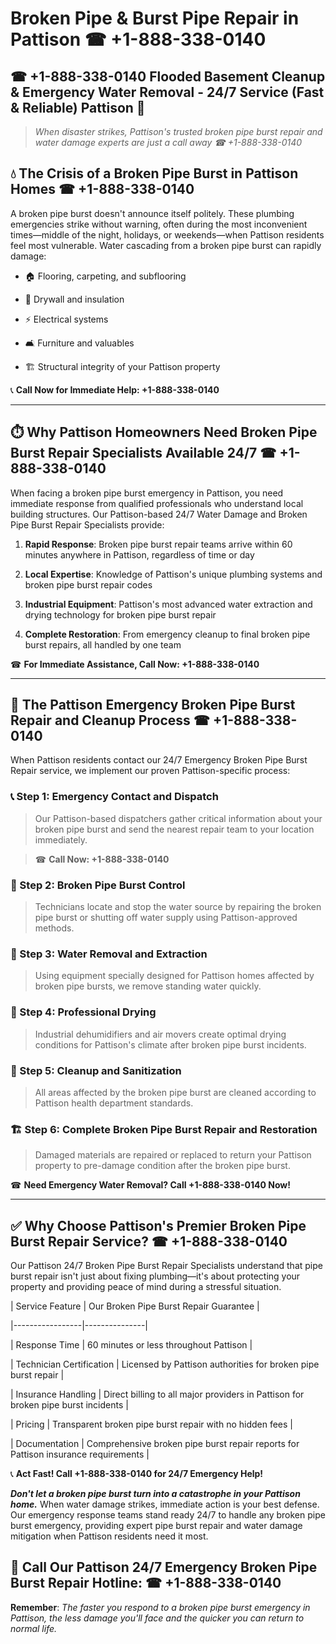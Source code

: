 # Broken Pipe & Burst Pipe Repair in Pattison ☎ +1-888-338-0140  
## ☎ +1-888-338-0140 Flooded Basement Cleanup & Emergency Water Removal - 24/7 Service (Fast & Reliable) Pattison 🚨  

> *When disaster strikes, Pattison's trusted broken pipe burst repair and water damage experts are just a call away ☎ +1-888-338-0140*  

## 💧 The Crisis of a Broken Pipe Burst in Pattison Homes ☎ +1-888-338-0140  

A broken pipe burst doesn't announce itself politely. These plumbing emergencies strike without warning, often during the most inconvenient times—middle of the night, holidays, or weekends—when Pattison residents feel most vulnerable. Water cascading from a broken pipe burst can rapidly damage:  

* 🏠 Flooring, carpeting, and subflooring  
* 🧱 Drywall and insulation  
* ⚡ Electrical systems  
* 🛋️ Furniture and valuables  
* 🏗️ Structural integrity of your Pattison property  

📞 **Call Now for Immediate Help: +1-888-338-0140**  

---  

## ⏱️ Why Pattison Homeowners Need Broken Pipe Burst Repair Specialists Available 24/7 ☎ +1-888-338-0140  

When facing a broken pipe burst emergency in Pattison, you need immediate response from qualified professionals who understand local building structures. Our Pattison-based 24/7 Water Damage and Broken Pipe Burst Repair Specialists provide:  

1. **Rapid Response**: Broken pipe burst repair teams arrive within 60 minutes anywhere in Pattison, regardless of time or day  
2. **Local Expertise**: Knowledge of Pattison's unique plumbing systems and broken pipe burst repair codes  
3. **Industrial Equipment**: Pattison's most advanced water extraction and drying technology for broken pipe burst repair  
4. **Complete Restoration**: From emergency cleanup to final broken pipe burst repairs, all handled by one team  

☎ **For Immediate Assistance, Call Now: +1-888-338-0140**  

---  

## 🔧 The Pattison Emergency Broken Pipe Burst Repair and Cleanup Process ☎ +1-888-338-0140  

When Pattison residents contact our 24/7 Emergency Broken Pipe Burst Repair service, we implement our proven Pattison-specific process:  

### 📞 Step 1: Emergency Contact and Dispatch  
> Our Pattison-based dispatchers gather critical information about your broken pipe burst and send the nearest repair team to your location immediately.  
> ☎ **Call Now: +1-888-338-0140**  

### 🚿 Step 2: Broken Pipe Burst Control  
> Technicians locate and stop the water source by repairing the broken pipe burst or shutting off water supply using Pattison-approved methods.  

### 🌊 Step 3: Water Removal and Extraction  
> Using equipment specially designed for Pattison homes affected by broken pipe bursts, we remove standing water quickly.  

### 💨 Step 4: Professional Drying  
> Industrial dehumidifiers and air movers create optimal drying conditions for Pattison's climate after broken pipe burst incidents.  

### 🧼 Step 5: Cleanup and Sanitization  
> All areas affected by the broken pipe burst are cleaned according to Pattison health department standards.  

### 🏗️ Step 6: Complete Broken Pipe Burst Repair and Restoration  
> Damaged materials are repaired or replaced to return your Pattison property to pre-damage condition after the broken pipe burst.  

☎ **Need Emergency Water Removal? Call +1-888-338-0140 Now!**  

---  

## ✅ Why Choose Pattison's Premier Broken Pipe Burst Repair Service? ☎ +1-888-338-0140  

Our Pattison 24/7 Broken Pipe Burst Repair Specialists understand that pipe burst repair isn't just about fixing plumbing—it's about protecting your property and providing peace of mind during a stressful situation.  

| Service Feature | Our Broken Pipe Burst Repair Guarantee |  
|-----------------|---------------|  
| Response Time | 60 minutes or less throughout Pattison |  
| Technician Certification | Licensed by Pattison authorities for broken pipe burst repair |  
| Insurance Handling | Direct billing to all major providers in Pattison for broken pipe burst incidents |  
| Pricing | Transparent broken pipe burst repair with no hidden fees |  
| Documentation | Comprehensive broken pipe burst repair reports for Pattison insurance requirements |  

📞 **Act Fast! Call +1-888-338-0140 for 24/7 Emergency Help!**  

***Don't let a broken pipe burst turn into a catastrophe in your Pattison home.*** When water damage strikes, immediate action is your best defense. Our emergency response teams stand ready 24/7 to handle any broken pipe burst emergency, providing expert pipe burst repair and water damage mitigation when Pattison residents need it most.  

## 📱 Call Our Pattison 24/7 Emergency Broken Pipe Burst Repair Hotline: ☎ +1-888-338-0140  

**Remember**: *The faster you respond to a broken pipe burst emergency in Pattison, the less damage you'll face and the quicker you can return to normal life.*